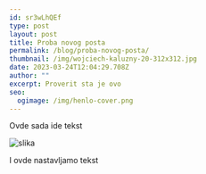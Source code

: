 ```yaml
---
id: sr3wLhQEf
type: post
layout: post
title: Proba novog posta
permalink: /blog/proba-novog-posta/
thumbnail: /img/wojciech-kaluzny-20-312x312.jpg
date: 2023-03-24T12:04:29.708Z
author: ""
excerpt: P﻿roverit sta je ovo
seo:
  ogimage: /img/henlo-cover.png
---
```

O﻿vde sada ide tekst

![slika](/img/frame-69.png "ovo je nake slika")

I﻿ ovde nastavljamo tekst